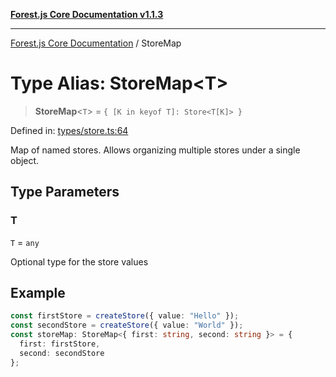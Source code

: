 [**Forest.js Core Documentation v1.1.3**](../README.md)

***

[Forest.js Core Documentation](../README.md) / StoreMap

# Type Alias: StoreMap\<T\>

> **StoreMap**\<`T`\> = `{ [K in keyof T]: Store<T[K]> }`

Defined in: [types/store.ts:64](https://github.com/GrangbelrLurain/forest-js/blob/bdde5e53b4a2b124cb391dbc48a1becdc370cd3d/packages/core/src/types/store.ts#L64)

Map of named stores.
Allows organizing multiple stores under a single object.

## Type Parameters

### T

`T` = `any`

Optional type for the store values

## Example

```ts
const firstStore = createStore({ value: "Hello" });
const secondStore = createStore({ value: "World" });
const storeMap: StoreMap<{ first: string, second: string }> = {
  first: firstStore,
  second: secondStore
};
```
